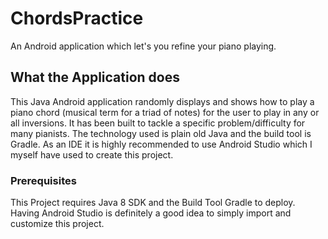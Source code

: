 # ChordsPractice
An Android application which let's you refine your piano playing.

## What the Application does

This Java Android application randomly displays and shows how to play a piano chord (musical term for a triad of notes) for the user to play in any or all inversions. It has been built to tackle a specific problem/difficulty for many pianists. The technology used is 
plain old Java and the build tool is Gradle. As an IDE it is highly recommended to use Android Studio which I myself have used to create this project.


### Prerequisites
This Project requires Java 8 SDK and the Build Tool Gradle to deploy.
Having Android Studio is definitely a good idea to simply import and customize this project.
